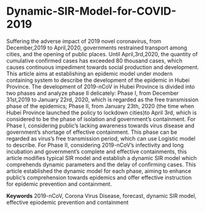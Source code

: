 # Dynamic-SIR-Model-for-COVID-2019
Suffering the adverse impact of 2019 novel coronavirus, from
December,2019 to April,2020, governments restrained transport among cities, and
the opening of public places. Until April,3rd,2020, the quantity of cumulative
confirmed cases has exceeded 80 thousand cases, which causes continuous
impediment towards social production and development. This article aims at
establishing an epidemic model under modern containing system to describe the
development of the epidemic in Hubei Province. The development of 2019-nCoV in Hubei Province is divided into two phases
and analyze phase II delicately: Phase I, from December 31st,2019 to January 22rd,
2020, which is regarded as the free transmission phase of the epidemics; Phase II,
from January 23th, 2020 (the time when Hubei Province launched the policy to
lockdown cities)to April 3rd, which is considered to be the phase of isolation and
government’s containment.
For Phase I, considering public’s lacking awareness towards virus disease and
government’s shortage of effective containment. This phase can be regarded as
virus’s free transmission period, which can use Logistic model to describe.
For Phase II, considering 2019-nCoV’s infectivity and long incubation and
government’s complete and effective containments, this article modifies typical
SIR model and establish a dynamic SIR model which comprehends dynamic
parameters and the delay of confirming cases.
This article established the dynamic model for each phase, aiming to enhance
public’s comprehension towards epidemics and offer effective instruction for
epidemic prevention and containment.

**Keywords**
2019-nCoV, Corona Virus Disease, forecast, dynamic SIR model, effective epiodemic prevention and containment

